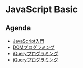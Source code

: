# JavaScript Basic

## Agenda

+ [JavaScript入門](01_javascript.md)
+ [DOMプログラミング](02_dom.md)
+ [jQueryプログラミング](03_jquery.md)
+ [jQueryプログラミング](04_ex.md)

